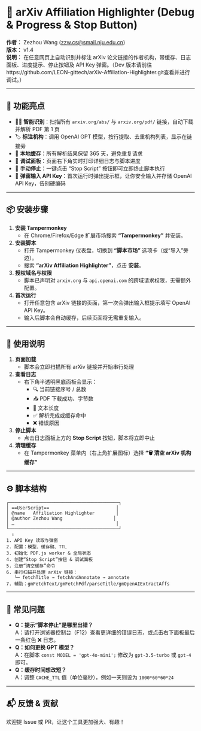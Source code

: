 # 🎉 arXiv Affiliation Highlighter (Debug & Progress & Stop Button)

**作者：** Zezhou Wang (<zzw.cs@smail.nju.edu.cn>)  
**版本：** v1.4  
**说明：** 在任意网页上自动识别并标注 arXiv 论文链接的作者机构，带缓存、日志面板、进度提示、停止按钮及 API Key 弹窗。（Dev 版本请前往https://github.com/LEON-gittech/arXiv-Affiliation-Highlighter.git查看并进行调试。）

---

## 🚀 功能亮点

- 🕵️‍♂️ **智能识别**：扫描所有 `arxiv.org/abs/` 与 `arxiv.org/pdf/` 链接，自动下载并解析 PDF 第 1 页  
- 🏷️ **标注机构**：调用 OpenAI GPT 模型，按行提取、去重机构列表，显示在链接旁  
- 💾 **本地缓存**：所有解析结果保留 365 天，避免重复请求  
- 📝 **调试面板**：页面右下角实时打印详细日志与脚本进度  
- 🛑 **手动停止**：一键点击 “Stop Script” 按钮即可立即终止脚本执行  
- 🔑 **弹窗输入 API Key**：首次运行时弹出提示框，让你安全输入并存储 OpenAI API Key，告别硬编码  

---

## 📦 安装步骤

1. **安装 Tampermonkey**  
   - 在 Chrome/Firefox/Edge 扩展市场搜索 **“Tampermonkey”** 并安装。  
2. **安装脚本**  
   - 打开 Tampermonkey 仪表盘，切换到 **“脚本市场”** 选项卡（或“导入”旁边）。  
   - 搜索 **“arXiv Affiliation Highlighter”**，点击 **安装**。  
3. **授权域名与权限**  
   - 脚本已声明对 `arxiv.org` 与 `api.openai.com` 的跨域请求权限，无需额外配置。  
4. **首次运行**  
   - 打开任意包含 arXiv 链接的页面，第一次会弹出输入框提示填写 OpenAI API Key。  
   - 输入后脚本会自动缓存，后续页面将无需重复输入。

---

## 📖 使用说明

1. **页面加载**  
   - 脚本会立即扫描所有 arXiv 链接并开始串行处理  
2. **查看日志**  
   - 右下角半透明黑底面板会显示：  
     - 🔍 当前链接序号 / 总数  
     - 📥 PDF 下载成功、字节数  
     - 📝 文本长度  
     - ✅ 解析完成或缓存命中  
     - ❌ 错误原因  
3. **停止脚本**  
   - 点击日志面板上方的 **Stop Script** 按钮，脚本将立即中止  
4. **清理缓存**  
   - 在 Tampermonkey 菜单内（右上角扩展图标）选择 **“🗑 清空 arXiv 机构缓存”**  

---

## ⚙️ 脚本结构

```text
┌─────────────────────────────────────────┐
│ ==UserScript==                         │
│ @name   Affiliation Highlighter        │
│ @author Zezhou Wang                   │
│ …                                      │
└─────────────────────────────────────────┘
  ↓
1. API Key 读取与弹窗  
2. 配置：模型、缓存键、TTL  
3. 初始化 PDF.js worker & 全局状态  
4. 创建“Stop Script”按钮 & 调试面板  
5. 注册“清空缓存”命令  
6. 串行扫描并处理 arXiv 链接：  
   └─ fetchTitle → fetchAndAnnotate → annotate  
7. 辅助：gmFetchText/gmFetchPdf/parseTitle/gmOpenAIExtractAffs
```

---

## 🤔 常见问题

- **Q：提示“脚本停止”是哪里出错？**  
  A：请打开浏览器控制台（F12）查看更详细的错误日志，或点击右下面板最后一条红色 ❌ 日志。  
- **Q：如何更换 GPT 模型？**  
  A：在脚本 `const MODEL = 'gpt-4o-mini';` 修改为 `gpt-3.5-turbo` 或 `gpt-4` 即可。  
- **Q：缓存时间想改短？**  
  A：调整 `CACHE_TTL` 值（单位毫秒），例如一天则设为 `1000*60*60*24`  

---

## 📬 反馈 & 贡献

欢迎提 Issue 或 PR，让这个工具更加强大、有趣！  

